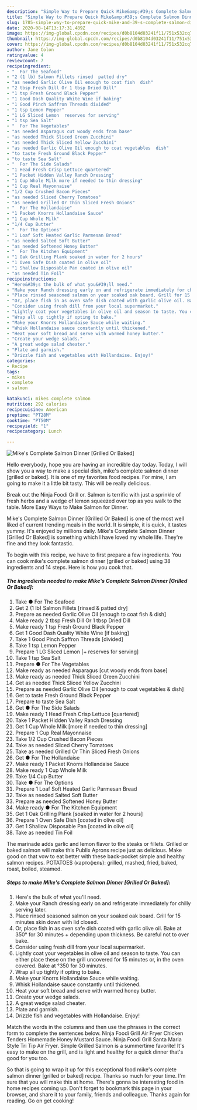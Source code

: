 ```yaml
---
description: "Simple Way to Prepare Quick Mike&amp;#39;s Complete Salmon Dinner [Grilled Or Baked]"
title: "Simple Way to Prepare Quick Mike&amp;#39;s Complete Salmon Dinner [Grilled Or Baked]"
slug: 1785-simple-way-to-prepare-quick-mike-and-39-s-complete-salmon-dinner-grilled-or-baked
date: 2020-08-14T13:17:31.489Z
image: https://img-global.cpcdn.com/recipes/d0b8104d03241f11/751x532cq70/mikes-complete-salmon-dinner-grilled-or-baked-recipe-main-photo.jpg
thumbnail: https://img-global.cpcdn.com/recipes/d0b8104d03241f11/751x532cq70/mikes-complete-salmon-dinner-grilled-or-baked-recipe-main-photo.jpg
cover: https://img-global.cpcdn.com/recipes/d0b8104d03241f11/751x532cq70/mikes-complete-salmon-dinner-grilled-or-baked-recipe-main-photo.jpg
author: Jane Colon
ratingvalue: 4
reviewcount: 7
recipeingredient:
- "  For The Seafood"
- "2 (1 lb) Salmon Fillets rinsed  patted dry"
- "as needed Garlic Olive Oil enough to coat fish  dish"
- "2 tbsp Fresh Dill Or 1 tbsp Dried Dill"
- "1 tsp Fresh Ground Black Pepper"
- "1 Good Dash Quality White Wine if baking"
- "1 Good Pinch Saffron Threads divided"
- "1 tsp Lemon Pepper"
- "1 LG Sliced Lemon  reserves for serving"
- "1 tsp Sea Salt"
- "  For The Vegetables"
- "as needed Asparagus cut woody ends from base"
- "as needed Thick Sliced Green Zucchini"
- "as needed Thick Sliced Yellow Zucchini"
- "as needed Garlic Olive Oil enough to coat vegetables  dish"
- "to taste Fresh Ground Black Pepper"
- "to taste Sea Salt"
- "  For The Side Salads"
- "1 Head Fresh Crisp Lettuce quartered"
- "1 Packet Hidden Valley Ranch Dressing"
- "1 Cup Whole Milk more if needed to thin dressing"
- "1 Cup Real Mayonnaise"
- "1/2 Cup Crushed Bacon Pieces"
- "as needed Sliced Cherry Tomatoes"
- "as needed Grilled Or Thin Sliced Fresh Onions"
- "  For The Hollandaise"
- "1 Packet Knorrs Hollandaise Sauce"
- "1 Cup Whole Milk"
- "1/4 Cup Butter"
- "  For The Options"
- "1 Loaf Soft Heated Garlic Parmesan Bread"
- "as needed Salted Soft Butter"
- "as needed Softened Honey Butter"
- "  For The Kitchen Equipment"
- "1 Oak Grilling Plank soaked in water for 2 hours"
- "1 Oven Safe Dish coated in olive oil"
- "1 Shallow Disposable Pan coated in olive oil"
- "as needed Tin Foil"
recipeinstructions:
- "Here&#39;s the bulk of what you&#39;ll need."
- "Make your Ranch dressing early on and refrigerate immediately for chilly serving later."
- "Place rinsed seasoned salmon on your soaked oak board. Grill for 15 minutes skin down with lid closed."
- "Or, place fish in as oven safe dish coated with garlic olive oil. Bake at 350° for 30 minutes + depending upon thickness. Be careful not to over bake."
- "Consider using fresh dill from your local supermarket."
- "Lightly coat your vegetables in olive oil and season to taste. You can either place these on the grill uncovered for 15 minutes or, in the oven covered. Bake at °350 for 30 minutes."
- "Wrap all up tightly if opting to bake."
- "Make your Knorrs Hollandaise Sauce while waiting."
- "Whisk Hollandaise sauce constantly until thickened."
- "Heat your soft bread and serve with warmed honey butter."
- "Create your wedge salads."
- "A great wedge salad cheater."
- "Plate and garnish."
- "Drizzle fish and vegetables with Hollandaise. Enjoy!"
categories:
- Recipe
tags:
- mikes
- complete
- salmon

katakunci: mikes complete salmon 
nutrition: 292 calories
recipecuisine: American
preptime: "PT28M"
cooktime: "PT50M"
recipeyield: "1"
recipecategory: Lunch

---
```



![Mike&#39;s Complete Salmon Dinner [Grilled Or Baked]](https://img-global.cpcdn.com/recipes/d0b8104d03241f11/751x532cq70/mikes-complete-salmon-dinner-grilled-or-baked-recipe-main-photo.jpg)

Hello everybody, hope you are having an incredible day today. Today, I will show you a way to make a special dish, mike&#39;s complete salmon dinner [grilled or baked]. It is one of my favorites food recipes. For mine, I am going to make it a little bit tasty. This will be really delicious.

Break out the Ninja Foodi Grill or. Salmon is terrific with just a sprinkle of fresh herbs and a wedge of lemon squeezed over top as you walk to the table. More Easy Ways to Make Salmon for Dinner.

Mike&#39;s Complete Salmon Dinner [Grilled Or Baked] is one of the most well liked of current trending meals in the world. It is simple, it is quick, it tastes yummy. It's enjoyed by millions daily. Mike&#39;s Complete Salmon Dinner [Grilled Or Baked] is something which I have loved my whole life. They're fine and they look fantastic.


To begin with this recipe, we have to first prepare a few ingredients. You can cook mike&#39;s complete salmon dinner [grilled or baked] using 38 ingredients and 14 steps. Here is how you cook that.

<!--inarticleads1-->

##### The ingredients needed to make Mike&#39;s Complete Salmon Dinner [Grilled Or Baked]:

1. Take  ● For The Seafood
1. Get 2 (1 lb) Salmon Fillets [rinsed &amp; patted dry]
1. Prepare as needed Garlic Olive Oil [enough to coat fish &amp; dish]
1. Make ready 2 tbsp Fresh Dill Or 1 tbsp Dried Dill
1. Make ready 1 tsp Fresh Ground Black Pepper
1. Get 1 Good Dash Quality White Wine [if baking]
1. Take 1 Good Pinch Saffron Threads [divided]
1. Take 1 tsp Lemon Pepper
1. Prepare 1 LG Sliced Lemon [+ reserves for serving]
1. Take 1 tsp Sea Salt
1. Prepare  ● For The Vegetables
1. Make ready as needed Asparagus [cut woody ends from base]
1. Make ready as needed Thick Sliced Green Zucchini
1. Get as needed Thick Sliced Yellow Zucchini
1. Prepare as needed Garlic Olive Oil [enough to coat vegetables &amp; dish]
1. Get to taste Fresh Ground Black Pepper
1. Prepare to taste Sea Salt
1. Get  ● For The Side Salads
1. Make ready 1 Head Fresh Crisp Lettuce [quartered]
1. Take 1 Packet Hidden Valley Ranch Dressing
1. Get 1 Cup Whole Milk [more if needed to thin dressing]
1. Prepare 1 Cup Real Mayonnaise
1. Take 1/2 Cup Crushed Bacon Pieces
1. Take as needed Sliced Cherry Tomatoes
1. Take as needed Grilled Or Thin Sliced Fresh Onions
1. Get  ● For The Hollandaise
1. Make ready 1 Packet Knorrs Hollandaise Sauce
1. Make ready 1 Cup Whole Milk
1. Take 1/4 Cup Butter
1. Take  ● For The Options
1. Prepare 1 Loaf Soft Heated Garlic Parmesan Bread
1. Take as needed Salted Soft Butter
1. Prepare as needed Softened Honey Butter
1. Make ready  ● For The Kitchen Equipment
1. Get 1 Oak Grilling Plank [soaked in water for 2 hours]
1. Prepare 1 Oven Safe Dish [coated in olive oil]
1. Get 1 Shallow Disposable Pan [coated in olive oil]
1. Take as needed Tin Foil


The marinade adds garlic and lemon flavor to the steaks or fillets. Grilled or baked salmon will make this Publix Aprons recipe just as delicious. Make good on that vow to eat better with these back-pocket simple and healthy salmon recipes. POTATOES (картофель): grilled, mashed, fried, baked, roast, boiled, steamed. 

<!--inarticleads2-->

##### Steps to make Mike&#39;s Complete Salmon Dinner [Grilled Or Baked]:

1. Here&#39;s the bulk of what you&#39;ll need.
1. Make your Ranch dressing early on and refrigerate immediately for chilly serving later.
1. Place rinsed seasoned salmon on your soaked oak board. Grill for 15 minutes skin down with lid closed.
1. Or, place fish in as oven safe dish coated with garlic olive oil. Bake at 350° for 30 minutes + depending upon thickness. Be careful not to over bake.
1. Consider using fresh dill from your local supermarket.
1. Lightly coat your vegetables in olive oil and season to taste. You can either place these on the grill uncovered for 15 minutes or, in the oven covered. Bake at °350 for 30 minutes.
1. Wrap all up tightly if opting to bake.
1. Make your Knorrs Hollandaise Sauce while waiting.
1. Whisk Hollandaise sauce constantly until thickened.
1. Heat your soft bread and serve with warmed honey butter.
1. Create your wedge salads.
1. A great wedge salad cheater.
1. Plate and garnish.
1. Drizzle fish and vegetables with Hollandaise. Enjoy!


Match the words in the columns and then use the phrases in the correct form to complete the sentences below. Ninja Foodi Grill Air Fryer Chicken Tenders Homemade Honey Mustard Sauce. Ninja Foodi Grill Santa Maria Style Tri Tip Air Fryer. Simple Grilled Salmon is a summertime favorite! It&#39;s easy to make on the grill, and is light and healthy for a quick dinner that&#39;s good for you too. 

So that is going to wrap it up for this exceptional food mike&#39;s complete salmon dinner [grilled or baked] recipe. Thanks so much for your time. I'm sure that you will make this at home. There's gonna be interesting food in home recipes coming up. Don't forget to bookmark this page in your browser, and share it to your family, friends and colleague. Thanks again for reading. Go on get cooking!
